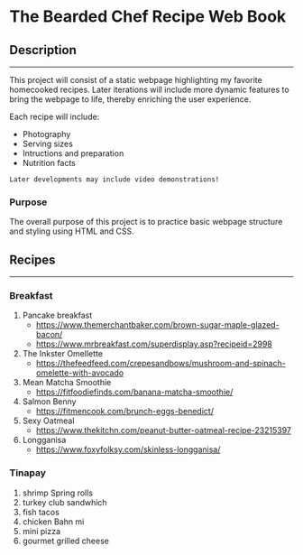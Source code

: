 # The Bearded Chef Recipe Web Book
## Description
---
This project will consist of a static webpage highlighting my favorite homecooked recipes. Later iterations will include more dynamic features to bring the webpage to life, thereby  enriching the user experience.

Each recipe will include:
- Photography
- Serving sizes
- Intructions and preparation
- Nutrition facts

~~~
Later developments may include video demonstrations!
~~~

### Purpose
The overall purpose of this project is to practice basic webpage structure and styling using HTML and CSS. 

## Recipes
---

### Breakfast
1. Pancake breakfast 
   - https://www.themerchantbaker.com/brown-sugar-maple-glazed-bacon/
   - https://www.mrbreakfast.com/superdisplay.asp?recipeid=2998
1. The Inkster Omellette 
   - https://thefeedfeed.com/crepesandbows/mushroom-and-spinach-omelette-with-avocado
1. Mean Matcha Smoothie 
   - https://fitfoodiefinds.com/banana-matcha-smoothie/
1. Salmon Benny 
   - https://fitmencook.com/brunch-eggs-benedict/
1. Sexy Oatmeal
   - https://www.thekitchn.com/peanut-butter-oatmeal-recipe-23215397
1. Longganisa 
   - https://www.foxyfolksy.com/skinless-longganisa/

### Tinapay
1. shrimp Spring rolls
1. turkey club sandwhich
1. fish tacos
1. chicken Bahn mi
1. mini pizza
1. gourmet grilled cheese




